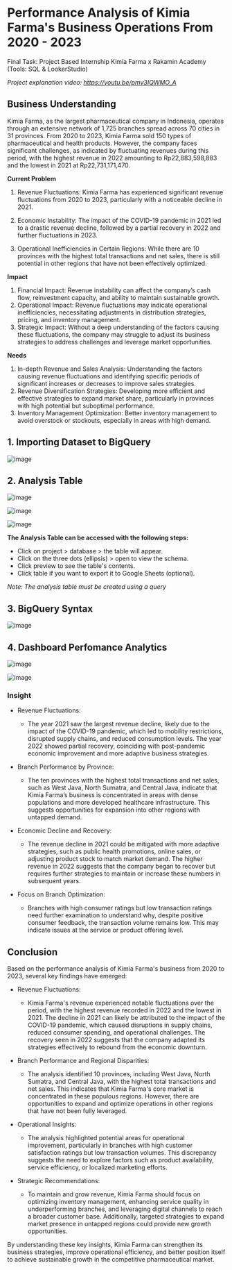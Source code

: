 # Performance Analysis of Kimia Farma's Business Operations From 2020 - 2023
Final Task: Project Based Internship Kimia Farma x Rakamin Academy (Tools: SQL & LookerStudio)

*Project explanation video: https://youtu.be/pmv3IQWMO_A*


## Business Understanding

Kimia Farma, as the largest pharmaceutical company in Indonesia, operates through an extensive network of 1,725 branches spread across 70 cities in 31 provinces. From 2020 to 2023, Kimia Farma sold 150 types of pharmaceutical and health products. However, the company faces significant challenges, as indicated by fluctuating revenues during this period, with the highest revenue in 2022 amounting to Rp22,883,598,883 and the lowest in 2021 at Rp22,731,171,470.

**Current Problem**

  1. Revenue Fluctuations: Kimia Farma has experienced significant revenue fluctuations from 2020 to 2023, particularly with a noticeable decline in 2021.
  
  2. Economic Instability: The impact of the COVID-19 pandemic in 2021 led to a drastic revenue decline, followed by a partial recovery in 2022 and further fluctuations in 2023.
  
  3. Operational Inefficiencies in Certain Regions: While there are 10 provinces with the highest total transactions and net sales, there is still potential in other regions that have not been effectively optimized.

**Impact**

  1. Financial Impact: Revenue instability can affect the company’s cash flow, reinvestment capacity, and ability to maintain sustainable growth.
  2. Operational Impact: Revenue fluctuations may indicate operational inefficiencies, necessitating adjustments in distribution strategies, pricing, and inventory management.
  3. Strategic Impact: Without a deep understanding of the factors causing these fluctuations, the company may struggle to adjust its business strategies to address challenges and leverage market opportunities.
     
**Needs**

  1. In-depth Revenue and Sales Analysis: Understanding the factors causing revenue fluctuations and identifying specific periods of significant increases or decreases to improve sales strategies.
  2. Revenue Diversification Strategies: Developing more efficient and effective strategies to expand market share, particularly in provinces with high potential but suboptimal performance.
  3. Inventory Management Optimization: Better inventory management to avoid overstock or stockouts, especially in areas with high demand.

## 1. Importing Dataset to BigQuery

![image](https://github.com/user-attachments/assets/4069890a-fa6a-4e96-921c-e5842afb3d5b)

## 2. Analysis Table

![image](https://github.com/user-attachments/assets/2a861c31-ca57-4091-ade3-5336216910a9)

![image](https://github.com/user-attachments/assets/fd600fa3-a35d-454c-8a6c-32a39842761e)

![image](https://github.com/user-attachments/assets/e15ced53-c138-4971-af00-385802225436)

**The Analysis Table can be accessed with the following steps:**
- Click on project > database > the table will appear.
- Click on the three dots (ellipsis) > open to view the schema.
- Click preview to see the table's contents.
- Click table if you want to export it to Google Sheets (optional).

*Note: The analysis table must be created using a query*

## 3. BigQuery Syntax

![image](https://github.com/user-attachments/assets/c0f85f3b-03f7-4fca-ad5b-41563a85096d)

## 4. Dashboard Perfomance Analytics

![image](https://github.com/user-attachments/assets/d00833a1-5a5e-40ca-927c-90e4e521bb0f)

![image](https://github.com/user-attachments/assets/fbfc98b3-5079-468b-8baf-6ffb777150c5)

### Insight

- Revenue Fluctuations:
  - The year 2021 saw the largest revenue decline, likely due to the impact of the COVID-19 pandemic, which led to mobility restrictions, disrupted supply chains, and reduced consumption levels. The year 2022 showed partial recovery, coinciding with post-pandemic economic improvement and more adaptive business strategies.

- Branch Performance by Province:
  - The ten provinces with the highest total transactions and net sales, such as West Java, North Sumatra, and Central Java, indicate that Kimia Farma’s business is concentrated in areas with dense populations and more developed healthcare infrastructure. This suggests opportunities for expansion into other regions with untapped demand.

- Economic Decline and Recovery:
  - The revenue decline in 2021 could be mitigated with more adaptive strategies, such as public health promotions, online sales, or adjusting product stock to match market demand. The higher revenue in 2022 suggests that the company began to recover but requires further strategies to maintain or increase these numbers in subsequent years.

- Focus on Branch Optimization:
  - Branches with high consumer ratings but low transaction ratings need further examination to understand why, despite positive consumer feedback, the transaction volume remains low. This may indicate issues at the service or product offering level.

## Conclusion

Based on the performance analysis of Kimia Farma's business from 2020 to 2023, several key findings have emerged:

- Revenue Fluctuations:
  - Kimia Farma's revenue experienced notable fluctuations over the period, with the highest revenue recorded in 2022 and the lowest in 2021. The decline in 2021 can likely be attributed to the impact of the COVID-19 pandemic, which caused disruptions in supply chains, reduced consumer spending, and operational challenges. The recovery seen in 2022 suggests that the company adapted its strategies effectively to rebound from the economic downturn.

- Branch Performance and Regional Disparities:
  - The analysis identified 10 provinces, including West Java, North Sumatra, and Central Java, with the highest total transactions and net sales. This indicates that Kimia Farma's core market is concentrated in these populous regions. However, there are opportunities to expand and optimize operations in other regions that have not been fully leveraged.

- Operational Insights:
  - The analysis highlighted potential areas for operational improvement, particularly in branches with high customer satisfaction ratings but low transaction volumes. This discrepancy suggests the need to explore factors such as product availability, service efficiency, or localized marketing efforts.

- Strategic Recommendations:
  - To maintain and grow revenue, Kimia Farma should focus on optimizing inventory management, enhancing service quality in underperforming branches, and leveraging digital channels to reach a broader customer base. Additionally, targeted strategies to expand market presence in untapped regions could provide new growth opportunities.

By understanding these key insights, Kimia Farma can strengthen its business strategies, improve operational efficiency, and better position itself to achieve sustainable growth in the competitive pharmaceutical market.







